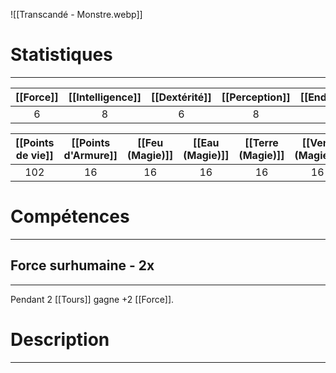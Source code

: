![[Transcandé - Monstre.webp]]

# Statistiques
---

| [[Force]] | [[Intelligence]] | [[Dextérité]] | [[Perception]] | [[Endurance]] | [[Charisme]] | [[Initiative]] |
| :-------: | :--------------: | :-----------: | :------------: | :-----------: | :----------: | :------------: |
|     6     |        8         |       6       |       8        |       6       |      6       |       18       |

| [[Points de vie]] | [[Points d'Armure]] | [[Feu (Magie)]] | [[Eau (Magie)]] | [[Terre (Magie)]] | [[Vent (Magie)]] | [[Foudre (Magie)]] |
| :---------------: | :-----------------: | :-------------: | :-------------: | :---------------: | :--------------: | :----------------: |
|        102        |         16          |       16        |       16        |        16         |        16        |         16         |
# Compétences
---
## Force surhumaine - 2x
---
Pendant 2 [[Tours]] gagne +2 [[Force]].

# Description
---
